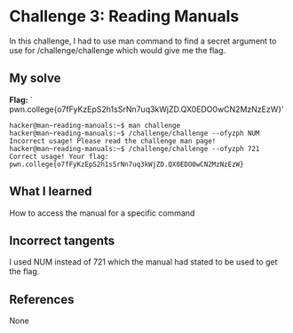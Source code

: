 # Challenge 3: Reading Manuals
In this challenge, I had to use man command to find a secret argument to use for /challenge/challenge which would give me the flag.

## My solve
**Flag:** ` pwn.college{o7fFyKzEpS2h1sSrNn7uq3kWjZD.QX0EDO0wCN2MzNzEzW}’


```
hacker@man~reading-manuals:~$ man challenge
hacker@man~reading-manuals:~$ /challenge/challenge --ofyzph NUM
Incorrect usage! Please read the challenge man page!
hacker@man~reading-manuals:~$ /challenge/challenge --ofyzph 721
Correct usage! Your flag: pwn.college{o7fFyKzEpS2h1sSrNn7uq3kWjZD.QX0EDO0wCN2MzNzEzW}
```

## What I learned
How to access the manual for a specific command

## Incorrect tangents
I used NUM instead of 721 which the manual had stated to be used to get the flag.

## References
None
